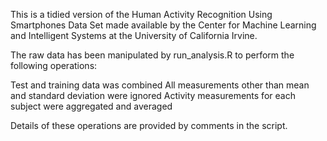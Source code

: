 This is a tidied version of the Human Activity Recognition Using Smartphones Data Set made available by the Center for Machine Learning and Intelligent Systems at the University of California Irvine.

The raw data has been manipulated by run_analysis.R to perform the following operations:

Test and training data was combined
All measurements other than mean and standard deviation were ignored
Activity measurements for each subject were aggregated and averaged

Details of these operations are provided by comments in the script.

